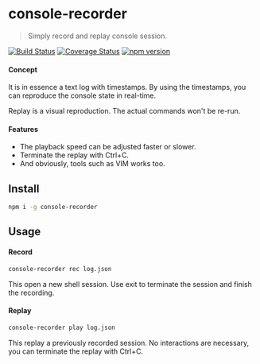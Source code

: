 # console-recorder

> Simply record and replay console session.

[![Build Status](https://travis-ci.com/dino-absoluto/console-recorder.svg?branch=master)](https://travis-ci.com/dino-absoluto/console-recorder)
[![Coverage Status](https://coveralls.io/repos/github/dino-absoluto/console-recorder/badge.svg?branch=master)](https://coveralls.io/github/dino-absoluto/console-recorder?branch=master)
[![npm version](https://badge.fury.io/js/console-recorder.svg)](https://badge.fury.io/js/console-recorder)

#### Concept

It is in essence a text log with timestamps. By using the timestamps,
you can reproduce the console state in real-time.

Replay is a visual reproduction. The actual commands won't be re-run.

#### Features
- The playback speed can be adjusted faster or slower.
- Terminate the replay with Ctrl+C.
- And obviously, tools such as VIM works too.

## Install

```bash
npm i -g console-recorder
```

## Usage
#### Record

```bash
console-recorder rec log.json
```
This open a new shell session.
Use exit to terminate the session and finish the recording.

#### Replay
```bash
console-recorder play log.json
```
This replay a previously recorded session.
No interactions are necessary, you can terminate the replay with Ctrl+C.

